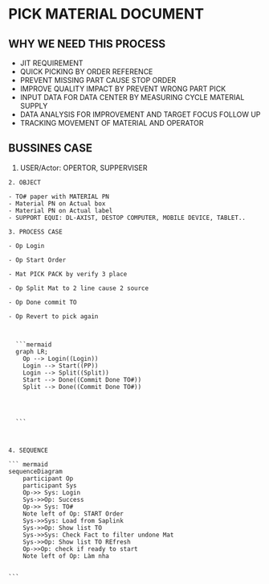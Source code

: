 # PICK MATERIAL DOCUMENT



## WHY WE NEED THIS PROCESS

- JIT REQUIREMENT
- QUICK PICKING BY ORDER REFERENCE
- PREVENT MISSING PART CAUSE STOP ORDER
- IMPROVE QUALITY IMPACT BY PREVENT WRONG PART PICK
- INPUT DATA FOR DATA CENTER BY MEASURING CYCLE MATERIAL SUPPLY 
- DATA ANALYSIS FOR IMPROVEMENT AND TARGET FOCUS FOLLOW UP
- TRACKING MOVEMENT OF MATERIAL AND OPERATOR



## BUSSINES CASE



 1.  USER/Actor: OPERTOR, SUPPERVISER

	2. OBJECT

    - TO# paper with MATERIAL PN
    - Material PN on Actual box
    - Material PN on Actual label
    - SUPPORT EQUI: DL-AXIST, DESTOP COMPUTER, MOBILE DEVICE, TABLET..

	3. PROCESS CASE

    - Op Login

    - Op Start Order

    - Mat PICK PACK by verify 3 place

    - Op Split Mat to 2 line cause 2 source

    - Op Done commit TO

    - Op Revert to pick again

      ​

      ```mermaid
      graph LR;
      	Op --> Login((Login))
      	Login --> Start((PP))
      	Login --> Split((Split))
      	Start --> Done((Commit Done TO#))
      	Split --> Done((Commit Done TO#))
      	
      	


      ```

      ​

	4. SEQUENCE

    ``` mermaid
    sequenceDiagram
        participant Op
        participant Sys
        Op->> Sys: Login
        Sys->>Op: Success
        Op->> Sys: TO#
        Note left of Op: START Order
        Sys->>Sys: Load from Saplink
        Sys->>Op: Show list TO
        Sys->>Sys: Check Fact to filter undone Mat
        Sys->>Op: Show list TO REfresh
        Op->>Op: check if ready to start
        Note left of Op: Làm nha
        

    ```

    ​













